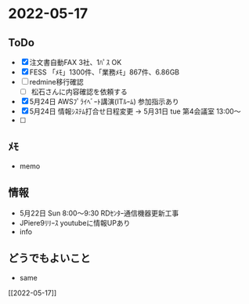 # 2022-05-17

## ToDo
- [x] 注文書自動FAX 3社、1ﾊﾟｽ OK
- [x] FESS 「ﾒﾓ」1300件、「業務ﾒﾓ」867件、6.86GB
- [ ] redmine移行確認
	- [ ] 松石さんに内容確認を依頼する
- [x] 5月24日 AWSﾌﾟﾗｲﾍﾞｰﾄ講演(ITﾙｰﾑ) 参加指示あり
- [x] 5月24日 情報ｼｽﾃﾑ打合せ日程変更 → 5月31日 tue 第4会議室 13:00～
- [ ] 


## ﾒﾓ
- memo


## 情報
- 5月22日 Sun 8:00～9:30 RDｾﾝﾀｰ通信機器更新工事
- JPiere9ﾘﾘｰｽ youtubeに情報UPあり
- info


## どうでもよいこと
- same


[[2022-05-17]]


